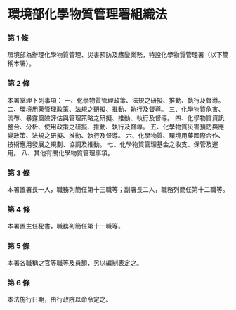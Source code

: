 # 環境部化學物質管理署組織法

### 第 1 條

環境部為辦理化學物質管理、災害預防及應變業務，特設化學物質管理署（以下簡稱本署）。

### 第 2 條

本署掌理下列事項：
一、化學物質管理政策、法規之研擬、推動、執行及督導。
二、環境用藥管理政策、法規之研擬、推動、執行及督導。
三、化學物質危害、流布、暴露風險評估與管理策略之研擬、推動、執行及督導。
四、化學物質資訊整合、分析、使用政策之研擬、推動、執行及督導。
五、化學物質災害預防與應變政策、法規之研擬、推動、執行及督導。
六、化學物質、環境用藥國際合作、技術應用發展之規劃、協調及推動。
七、化學物質管理基金之收支、保管及運用。
八、其他有關化學物質管理事項。

### 第 3 條

本署置署長一人，職務列簡任第十三職等；副署長二人，職務列簡任第十二職等。

### 第 4 條

本署置主任秘書，職務列簡任第十一職等。

### 第 5 條

本署各職稱之官等職等及員額，另以編制表定之。

### 第 6 條

本法施行日期，由行政院以命令定之。
